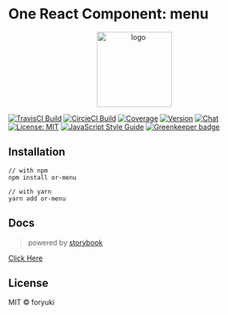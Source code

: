 # One React Component: menu


<p align="center"><img width="150" src="https://cdn.rawgit.com/one-react/assets/master/logo%402x.png" alt="logo"></p>

[![TravisCI Build](https://img.shields.io/travis/one-react/menu.svg)](https://travis-ci.org/one-react/menu)
[![CircieCI Build](https://img.shields.io/circleci/project/github/one-react/menu.svg)](https://circleci.com/gh/one-react/menu)
[![Coverage](https://img.shields.io/codecov/c/github/one-react/menu.svg)](https://codecov.io/gh/one-react/menu) 
[![Version](https://img.shields.io/npm/v/or-menu.svg)](https://www.npmjs.com/package/or-menu)
[![Chat](https://img.shields.io/gitter/room/one-react-org/Lobby.svg)](https://gitter.im/one-react-org/Lobby)
[![License: MIT](https://img.shields.io/badge/License-MIT-brightgreen.svg)](https://opensource.org/licenses/MIT)
[![JavaScript Style Guide](https://img.shields.io/badge/code_style-standard-brightgreen.svg)](https://standardjs.com)
[![Greenkeeper badge](https://badges.greenkeeper.io/one-react/menu.svg)](https://greenkeeper.io/) 

## Installation
```
// with npm
npm install or-menu

// with yarn
yarn add or-menu
```

## Docs
> powered by [storybook](https://storybook.js.org/)

[Click Here](https://one-react.github.io/menu)

## License

MIT &copy; foryuki
